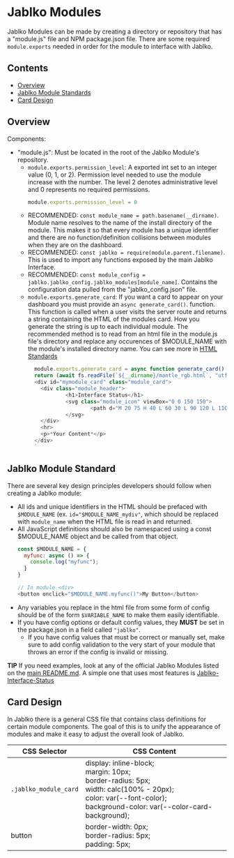 # Jablko Modules

Jablko Modules can be made by creating a directory or repository that has a "module.js" file and NPM package.json file. There are some required `module.exports` needed in order for the module to interface with Jablko.

## Contents

- [Overview](#overview)
- [Jablko Module Standards](#jablko-module-standards)
- [Card Design](#card-design)

## Overview

Components:
- "module.js": Must be located in the root of the Jablko Module's repository.
  - `module.exports.permission_level`: A exported int set to an integer value (0, 1, or 2). Permission level needed to use the module increase with the number. The level 2 denotes administrative level and 0 represents no required permissions.
    ```Javascript
    module.exports.permission_level = 0
    ```
  - RECOMMENDED: `const module_name = path.basename(__dirname)`. Module name resolves to the name of the install directory of the module. This makes it so that every module has a unique identifier and there are no function/definition collisions between modules when they are on the dashboard.
  - RECOMMENDED: `const jablko = require(module.parent.filename)`. This is used to import any functions exposed by the main Jablko Interface.
  - RECOMMENDED: `const module_config = jablko.jablko_config.jablko_modules[module_name]`. Contains the configuration data pulled from the "jablko_config.json" file.
  - `module.exports.generate_card`: If you want a card to appear on your dashboard you must provide an `async generate_card()`. function. This function is called when a user visits the server route and returns a string containing the HTML of the modules card. How you generate the string is up to each individual module. The recommended method is to read from an html file in the module.js file's directory and replace any occurences of $MODULE_NAME with the module's installed directory name. You can see more in [HTML Standards](#html-standards)
    ```Javascript
      module.exports.generate_card = async function generate_card() {
      return (await fs.readFile(`${__dirname}/mantle_rgb.html`, "utf8")).replace(/\$MODULE_NAME/g, module_name);
      <div id="mymodule_card" class="module_card">
        <div class="module_header">
                <h1>Interface Status</h1>
                <svg class="module_icon" viewBox="0 0 150 150">
                        <path d="M 20 75 H 40 L 60 30 L 90 120 L 110 75 H 130" fill="transparent" stroke="#0097e6" stroke-width="20px" stroke-linejoin="round" stroke-linecap="round"/>
                </svg>
        </div>
        <hr>
        <p>*Your Content*</p>
      </div>
      `
    ```
    
## Jablko Module Standard

There are several key design principles developers should follow when creating a Jablko module:
- All ids and unique identifiers in the HTML should be prefaced with `$MODULE_NAME` (ex. `id="$MODULE_NAME_mydiv"`, which should be replaced with `module_name` when the HTML file is read in and returned.
- All JavaScript definitions should also be namespaced using a const $MODULE_NAME object and be called from that object.
    ```Javascript
    const $MODULE_NAME = {
      myfunc: async () => {
        console.log("myfunc");
      }
    }
    
    // In module <div>
    <button onclick="$MODULE_NAME.myfunc()">My Button</button>
    ```
- Any variables you replace in the html file from some form of config should be of the form `$VARIABLE_NAME` to make them easily identifiable.
- If you have config options or default config values, they **MUST** be set in the package.json in a field called `"jablko"`.
  - If you have config values that must be correct or manually set, make sure to add config validation to the very start of your module that throws an error if the config is invalid or missing.
  
**TIP** If you need examples, look at any of the official Jablko Modules listed on the [main README.md](/README.md). A simple one that uses most features is [Jablko-Interface-Status](https://github.com/ccoverstreet/Jablko-Interface-Status/README.md)

## Card Design

In Jablko there is a general CSS file that contains class definitions for certain module components. The goal of this is to unify the appearance of modules and make it easy to adjust the overall look of Jablko.

| CSS Selector | CSS Content|
| --- | --- |
| `.jablko_module_card` | display: inline-block;<br>margin: 10px;<br>border-radius: 5px;<br>width: calc(100% - 20px);<br>color: var(--font-color);<br>background-color: var(--color-card-background);|
| button | border-width: 0px;<br>border-radius: 5px;<br>padding: 5px;|

